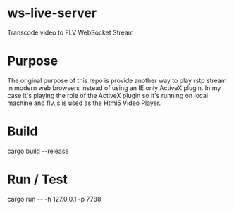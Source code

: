 # ws-live-server
Transcode video to FLV WebSocket Stream
# Purpose
The original purpose of this repo is provide another way to play rstp stream in modern web browsers instead of using an IE only ActiveX plugin.
In my case it's playing the role of the ActiveX plugin so it's running on local machine and [flv.js](https://github.com/Bilibili/flv.js) is used as the Html5 Video Player.
# Build
cargo build --release
# Run / Test
cargo run -- -h 127.0.0.1 -p 7788

